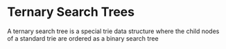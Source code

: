 # Ternary Search Trees
A ternary search tree is a special trie data structure where the child nodes of a standard trie are ordered as a binary search tree
